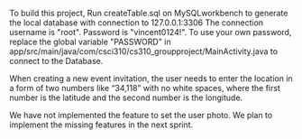 To build this project,
Run createTable.sql on MySQLworkbench to generate the local database with connection to 127.0.0.1:3306
The connection username is "root". Password is "vincent0124!".
To use your own password, replace the global variable "PASSWORD" in app/src/main/java/com/csci310/cs310_groupproject/MainActivity.java to connect to the Database.


When creating a new event invitation, the user needs to enter the location in a form of two numbers like “34,118” with no white spaces, where the first number is the latitude and the second number is the longitude. 

We have not implemented the feature to set the user photo.
We plan to implement the missing features in the next sprint.
